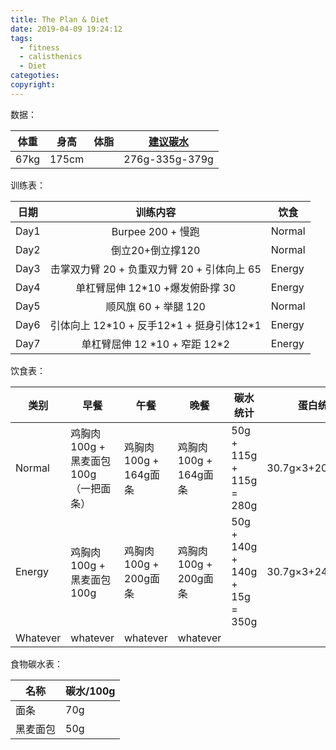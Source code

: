 ```yaml
---
title: The Plan & Diet
date: 2019-04-09 19:24:12
tags:
  - fitness
  - calisthenics
  - Diet
categoties:
copyright:
---
```


数据：

| 体重 | 身高  | 体脂 | [建议碳水](https://www.calculator.net/carbohydrate-calculator.html)  |
| ---- | ----- | ---- | --------- |
| 67kg | 175cm |      | 276g-335g-379g |

训练表：

| 日期 |                   训练内容                   | 饮食   |
| ---- |:--------------------------------------------:| ------ |
| Day1 |              Burpee 200 + 慢跑               | Normal |
| Day2 |               倒立20+倒立撑120               | Normal |
| Day3 | 击掌双力臂 20 + 负重双力臂 20 +  引体向上 65 | Energy |
| Day4 |       单杠臂屈伸 12\*10 +爆发俯卧撑 30       | Energy |
| Day5 |             顺风旗 60 + 举腿 120             | Normal |
| Day6 | 引体向上 12\*10 + 反手12\*1 + 挺身引体12\*1  | Energy |
| Day7 |       单杠臂屈伸 12 \*10 + 窄距 12\*2        | Energy |

饮食表：

| 类别   | 早餐       | 午餐       | 晚餐       | 碳水统计 | 蛋白统计 |
| ------ | ---------- | ---------- | ---------- | -------- | -------- |
| Normal | 鸡胸肉100g + 黑麦面包100g（一把面条）| 鸡胸肉100g + 164g面条| 鸡胸肉100g + 164g面条 | 50g + 115g + 115g = 280g          |  30.7g×3+20g=112.1        |
| Energy | 鸡胸肉100g + 黑麦面包100g | 鸡胸肉100g + 200g面条| 鸡胸肉100g + 200g面条 | 50g + 140g + 140g + 15g = 350g     |   30.7g×3+24g=116.1       |
|  Whatever |    whatever   |   whatever         |  whatever          |          |          |

食物碳水表：

| 名称 | 碳水/100g |
| ---- | --------- |
| 面条|70g|
| 黑麦面包| 50g|
